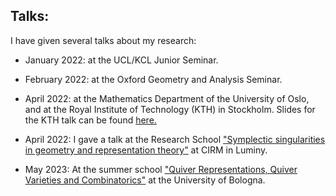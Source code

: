 ## Talks:



I have given several talks about my research:

- January 2022: at the UCL/KCL Junior Seminar.
- February 2022: at the Oxford Geometry and Analysis Seminar.

- April 2022: at the Mathematics Department of the University of Oslo, and at the Royal Institute of Technology (KTH) in Stockholm. Slides for the KTH talk can be found [here.](kthslides)
- April 2022: I gave a talk at the Research School ["Symplectic singularities in geometry and representation theory"](https://conferences.cirm-math.fr/2667.html) at CIRM in Luminy.

- May 2023: At the summer school ["Quiver Representations, Quiver Varieties and Combinatorics"](https://eventi.unibo.it/bip-quiver) at the University of Bologna.

